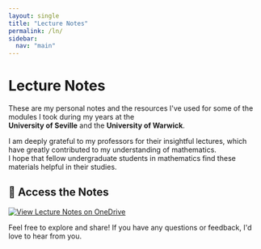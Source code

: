 ```yaml
---
layout: single
title: "Lecture Notes"
permalink: /ln/
sidebar:
  nav: "main"
---
```


# Lecture Notes

These are my personal notes and the resources I've used for some of the modules I took during my years at the  
**University of Seville** and the **University of Warwick**.

I am deeply grateful to my professors for their insightful lectures, which have greatly contributed to my understanding of mathematics.  
I hope that fellow undergraduate students in mathematics find these materials helpful in their studies.

## 📂 Access the Notes

[![View Lecture Notes on OneDrive](https://img.shields.io/badge/View%20Lecture%20Notes-OneDrive-blue?style=for-the-badge&logo=microsoft)](https://uses0-my.sharepoint.com/:f:/g/personal/jaidiasan_alum_us_es/EqQ4O700fURKlOG7JfjyCsMBFM7R3HsTqltASthJEVNHEA)

Feel free to explore and share! If you have any questions or feedback, I'd love to hear from you.
